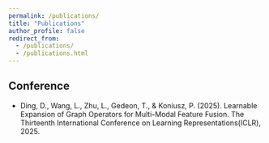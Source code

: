 ```yaml
---
permalink: /publications/
title: "Publications"
author_profile: false
redirect_from: 
  - /publications/
  - /publications.html
---
```



## Conference

- Ding, D., Wang, L., Zhu, L., Gedeon, T., & Koniusz, P. (2025). Learnable Expansion of Graph Operators for Multi-Modal Feature Fusion. The Thirteenth International Conference on Learning Representations(ICLR), 2025. 

